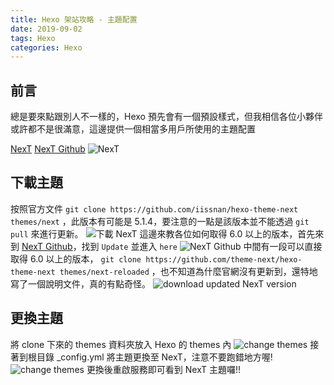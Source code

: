 ```yaml
---
title: Hexo 架站攻略 - 主題配置
date: 2019-09-02
tags: Hexo
categories: Hexo
---
```


## 前言
總是要來點跟別人不一樣的，Hexo 預先會有一個預設樣式，但我相信各位小夥伴或許都不是很滿意，這邊提供一個相當多用戶所使用的主題配置 
<!-- more -->
[NexT](https://theme-next.iissnan.com/)
[NexT Github](https://github.com/theme-next/hexo-theme-next)
![NexT](https://i.imgur.com/9GsDWAo.png "NexT 官網")

## 下載主題
按照官方文件 `git clone https://github.com/iissnan/hexo-theme-next themes/next` ，此版本有可能是 5.1.4，要注意的一點是該版本並不能透過 `git pull` 來進行更新。
![下載 NexT](https://i.imgur.com/svNOt9S.png "下載 NexT")
這邊來教各位如何取得 6.0 以上的版本，首先來到 [NexT Github](https://github.com/theme-next/hexo-theme-next)，找到 `Update` 並進入 `here`
![NexT Github](https://i.imgur.com/DNZcGEX.png)
中間有一段可以直接取得 6.0 以上的版本， `git clone https://github.com/theme-next/hexo-theme-next themes/next-reloaded` ，也不知道為什麼官網沒有更新到，還特地寫了一個說明文件，真的有點奇怪。
![download updated NexT version](https://i.imgur.com/WL483Ys.png)

## 更換主題
將 clone 下來的 themes 資料夾放入 Hexo 的 themes 內
![change themes](https://i.imgur.com/NIBPCA4.png)
接著到根目錄 _config.yml 將主題更換至 NexT，注意不要跑錯地方喔!
![change themes](https://i.imgur.com/BxRV2CJ.png)
更換後重啟服務即可看到 NexT 主題囉!!